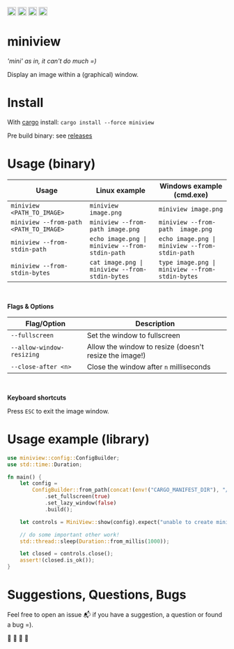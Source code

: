 [<img alt="github" src="https://img.shields.io/badge/github-foresterre/miniview-blue?labelColor=555555&logo=github" height="20">](https://github.com/foresterre/miniview)
[<img alt="crates.io" src="https://img.shields.io/crates/v/miniview.svg?color=fc8d62&logo=rust" height="20">](https://crates.io/crates/miniview)
[<img alt="ci" src="https://img.shields.io/github/workflow/status/foresterre/miniview/github_actions_ci/master" height="20">](https://github.com/foresterre/miniview/actions?query=workflow%3Agithub_actions_ci+branch%3Amaster+)
[<img alt="docs-rs" src="https://docs.rs/miniview/badge.svg" height="20">](https://docs.rs/miniview)

# miniview
_'mini' as in, it can't do much =)_

Display an image within a (graphical) window.


# Install

With [cargo](https://crates.io/crates/miniview) install: `cargo install --force miniview`

Pre build binary: see [releases](https://github.com/foresterre/miniview/releases)


# Usage (binary)

| Usage | Linux example | Windows example (cmd.exe) |
|----------------------------------------|------------------------------------------------|------------------------------------------------|
| `miniview <PATH_TO_IMAGE>` | `miniview image.png` | `miniview image.png` |
| `miniview --from-path <PATH_TO_IMAGE>` | `miniview --from-path image.png` | `miniview --from-path  image.png` |
| `miniview --from-stdin-path` | `echo image.png \| miniview --from-stdin-path`  | `echo image.png \| miniview --from-stdin-path` |
| `miniview --from-stdin-bytes` | `cat image.png \| miniview --from-stdin-bytes` | `type image.png \| miniview --from-stdin-bytes` |

<br>

**Flags &amp; Options**

| Flag/Option | Description | 
| ---    | ---         |
| `--fullscreen` | Set the window to fullscreen |
| `--allow-window-resizing` | Allow the window to resize (doesn't resize the image!) |
| `--close-after <n>` | Close the window after `n` milliseconds |

<br>

**Keyboard shortcuts**

Press `ESC` to exit the image window.

# Usage example (library)

```rust
use miniview::config::ConfigBuilder;
use std::time::Duration;

fn main() {
    let config =
        ConfigBuilder::from_path(concat!(env!("CARGO_MANIFEST_DIR"), "/resources/plant.jpg"))
            .set_fullscreen(true)
            .set_lazy_window(false)
            .build();

    let controls = MiniView::show(config).expect("unable to create miniview");

    // do some important other work!
    std::thread::sleep(Duration::from_millis(1000));

    let closed = controls.close();
    assert!(closed.is_ok());
}
```

# Suggestions, Questions, Bugs

Feel free to open an issue :mailbox_with_mail: if you have a suggestion, a question or found a bug =).

🎸 🎺 🎻 🎷
